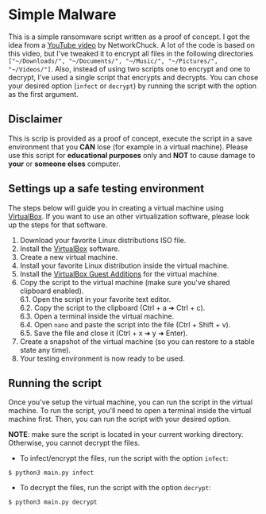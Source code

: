 # Simple Malware

This is a simple ransomware script written as a proof of concept. I got the idea from a [YouTube video](https://www.youtube.com/watch?v=UtMMjXOlRQc) by NetworkChuck.
A lot of the code is based on this video, but I've tweaked it to encrypt all files in the following directories `["~/Downloads/", "~/Documents/", "~/Music/", "~/Pictures/", "~/Videos/"]`. Also, instead of using two scripts one to encrypt and one to decrypt, I've used a single script that encrypts and decrypts. You can chose your desired option (`infect` or `decrypt`) by running the script with the option as the first argument.

## Disclaimer

This is scrip is provided as a proof of concept, execute the script in a save environment that you **CAN** lose (for example in a virtual machine). Please use this script for **educational purposes** only and **NOT** to cause damage to **your** or **someone elses** computer.

## Settings up a safe testing environment

The steps below will guide you in creating a virtual machine using [VirtualBox](https://www.virtualbox.org/). If you want to use an other virtualization software, please look up the steps for that software.

1. Download your favorite Linux distributions ISO file.
2. Install the [VirtualBox](https://www.virtualbox.org/) software.
3. Create a new virtual machine.
4. Install your favorite Linux distribution inside the virtual machine.
5. Install the [VirtualBox Guest Additions](https://www.virtualbox.org/wiki/Downloads) for the virtual machine.
6. Copy the script to the virtual machine (make sure you've shared clipboard enabled).
   <br>
   6.1. Open the script in your favorite text editor.
   <br>
   6.2. Copy the script to the clipboard (Ctrl + a ➜ Ctrl + c).
   <br>
   6.3. Open a terminal inside the virtual machine.
   <br>
   6.4. Open `nano` and paste the script into the file (Ctrl + Shift + v).
   <br>
   6.5. Save the file and close it (Ctrl + x ➜ y ➜ Enter).
   <br>
7. Create a snapshot of the virtual machine (so you can restore to a stable state any time).
8. Your testing environment is now ready to be used.

## Running the script

Once you've setup the virtual machine, you can run the script in the virtual machine.
To run the script, you'll need to open a terminal inside the virtual machine first. Then, you can run the script with your desired option.

**NOTE**: make sure the script is located in your current working directory. Otherwise, you cannot decrypt the files.

-  To infect/encrypt the files, run the script with the option `infect`:

```
$ python3 main.py infect
```

-  To decrypt the files, run the script with the option `decrypt`:

```
$ python3 main.py decrypt
```
